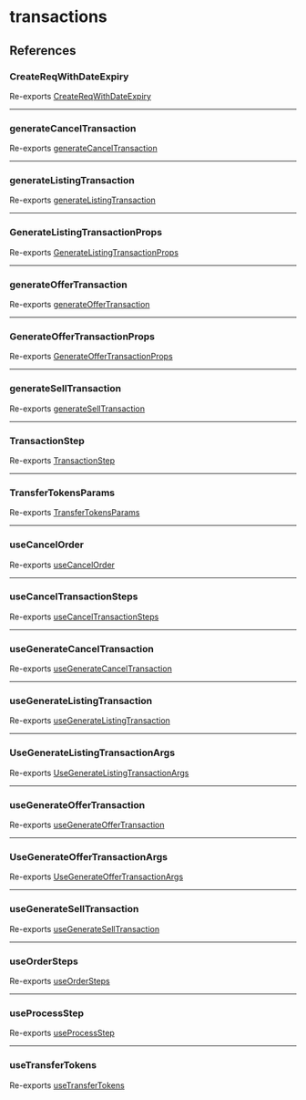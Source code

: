 # transactions

## References

### CreateReqWithDateExpiry

Re-exports [CreateReqWithDateExpiry](transactions/useGenerateListingTransaction.md#createreqwithdateexpiry)

***

### generateCancelTransaction

Re-exports [generateCancelTransaction](transactions/useGenerateCancelTransaction.md#generatecanceltransaction)

***

### generateListingTransaction

Re-exports [generateListingTransaction](transactions/useGenerateListingTransaction.md#generatelistingtransaction)

***

### GenerateListingTransactionProps

Re-exports [GenerateListingTransactionProps](transactions/useGenerateListingTransaction.md#generatelistingtransactionprops)

***

### generateOfferTransaction

Re-exports [generateOfferTransaction](transactions/useGenerateOfferTransaction.md#generateoffertransaction)

***

### GenerateOfferTransactionProps

Re-exports [GenerateOfferTransactionProps](transactions/useGenerateOfferTransaction.md#generateoffertransactionprops)

***

### generateSellTransaction

Re-exports [generateSellTransaction](transactions/useGenerateSellTransaction.md#generateselltransaction)

***

### TransactionStep

Re-exports [TransactionStep](transactions/useCancelOrder.md#transactionstep)

***

### TransferTokensParams

Re-exports [TransferTokensParams](transactions/useTransferTokens.md#transfertokensparams)

***

### useCancelOrder

Re-exports [useCancelOrder](transactions/useCancelOrder.md#usecancelorder)

***

### useCancelTransactionSteps

Re-exports [useCancelTransactionSteps](transactions/useCancelTransactionSteps.md#usecanceltransactionsteps)

***

### useGenerateCancelTransaction

Re-exports [useGenerateCancelTransaction](transactions/useGenerateCancelTransaction.md#usegeneratecanceltransaction)

***

### useGenerateListingTransaction

Re-exports [useGenerateListingTransaction](transactions/useGenerateListingTransaction.md#usegeneratelistingtransaction)

***

### UseGenerateListingTransactionArgs

Re-exports [UseGenerateListingTransactionArgs](transactions/useGenerateListingTransaction.md#usegeneratelistingtransactionargs)

***

### useGenerateOfferTransaction

Re-exports [useGenerateOfferTransaction](transactions/useGenerateOfferTransaction.md#usegenerateoffertransaction)

***

### UseGenerateOfferTransactionArgs

Re-exports [UseGenerateOfferTransactionArgs](transactions/useGenerateOfferTransaction.md#usegenerateoffertransactionargs)

***

### useGenerateSellTransaction

Re-exports [useGenerateSellTransaction](transactions/useGenerateSellTransaction.md#usegenerateselltransaction)

***

### useOrderSteps

Re-exports [useOrderSteps](transactions/useOrderSteps.md#useordersteps)

***

### useProcessStep

Re-exports [useProcessStep](transactions/useProcessStep.md#useprocessstep)

***

### useTransferTokens

Re-exports [useTransferTokens](transactions/useTransferTokens.md#usetransfertokens)
